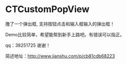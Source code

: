 # CTCustomPopView
撸了一个弹出框, 支持按钮点击和输入框输入的弹出框！

Demo比较简单，希望能帮到新手上路吧。有错误可以指正。

qq：38251725  谢谢！

简述地址：http://www.jianshu.com/p/cb81cdb68223
